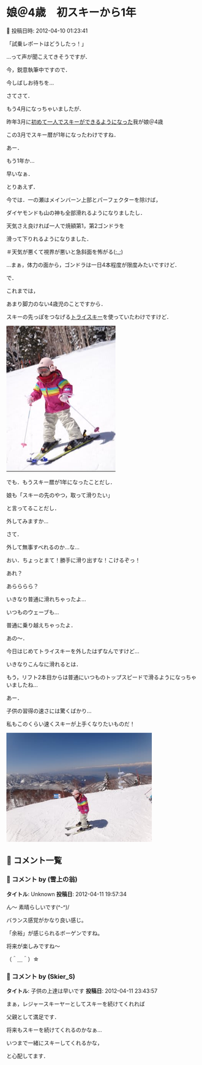 # 娘＠4歳　初スキーから1年

📅 投稿日時: 2012-04-10 01:23:41

「試乗レポートはどうしたっ！」


…って声が聞こえてきそうですが．


今，鋭意執筆中ですので．


今しばしお待ちを…





さてさて．


もう4月になっちゃいましたが．


昨年3月に[初めて一人でスキーができるようになった](ef37cc7d9e89a9024b6505cba0aa5ff82.md)我が娘＠4歳


この3月でスキー暦が1年になったわけですね．





あー．


もう1年か…


早いなぁ．





とりあえず．


今では．一の瀬はメインバーン上部とパーフェクターを除けば，


ダイヤモンドも山の神も全部滑れるようになりましたし．


天気さえ良ければ一人で焼額第1，第2ゴンドラを


滑って下りれるようになりました．


＃天気が悪くて視界が悪いと急斜面を怖がる(;_;)


…まぁ，体力の面から，ゴンドラは一日4本程度が限度みたいですけど．





で．


これまでは，


あまり脚力のない4歳児のことですから．


スキーの先っぽをつなげる[トライスキー](ee1fe22aee6c9eafdf693254a70b223be.md)を使っていたわけですけど．




![1e183c0aebe1d1f7851639be885ee12e.jpg](images/1e183c0aebe1d1f7851639be885ee12e.jpg)







でも．もうスキー暦が1年になったことだし．


娘も「スキーの先のやつ，取って滑りたい」


と言ってることだし．


外してみますか…





さて．


外して無事すべれるのか…な…


おい．ちょっとまて！勝手に滑り出すな！こけるぞっ！





あれ？


あらららら？


いきなり普通に滑れちゃったよ…





いつものウェーブも…





普通に乗り越えちゃったよ．


あの～．


今日はじめてトライスキーを外したはずなんですけど…


いきなりこんなに滑れるとは．





もう，リフト2本目からは普通にいつものトップスピードで滑るようになっちゃいましたね…





あー．


子供の習得の速さには驚くばかり…


私もこのくらい速くスキーが上手くなりたいものだ！




![d5a2477b8a74a5c19b419064dee81c5b.jpg](images/d5a2477b8a74a5c19b419064dee81c5b.jpg)

## 💬 コメント一覧

### 💬 コメント by (雪上の翁)
**タイトル**: Unknown
**投稿日**: 2012-04-11 19:57:34

ん～ 素晴らしいです(^-^)/

バランス感覚がかなり良い感じ。

「余裕」が感じられるボーゲンですね。

将来が楽しみですね～

（＾＿＾）☆

### 💬 コメント by (Skier_S)
**タイトル**: 子供の上達は早いです
**投稿日**: 2012-04-11 23:43:57

まぁ，レジャースキーヤーとしてスキーを続けてくれれば

父親として満足です．

将来もスキーを続けてくれるのかなぁ…

いつまで一緒にスキーしてくれるかな，

と心配してます．

